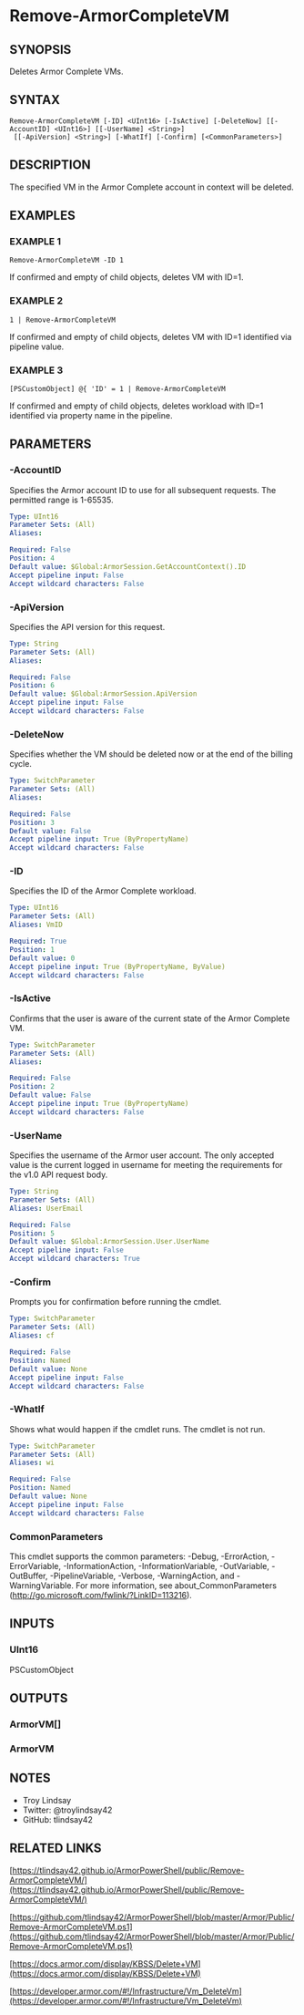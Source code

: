 # Remove-ArmorCompleteVM

## SYNOPSIS
Deletes Armor Complete VMs.

## SYNTAX

```
Remove-ArmorCompleteVM [-ID] <UInt16> [-IsActive] [-DeleteNow] [[-AccountID] <UInt16>] [[-UserName] <String>]
 [[-ApiVersion] <String>] [-WhatIf] [-Confirm] [<CommonParameters>]
```

## DESCRIPTION
The specified VM in the Armor Complete account in context will be deleted.

## EXAMPLES

### EXAMPLE 1
```
Remove-ArmorCompleteVM -ID 1
```

If confirmed and empty of child objects, deletes VM with ID=1.

### EXAMPLE 2
```
1 | Remove-ArmorCompleteVM
```

If confirmed and empty of child objects, deletes VM with ID=1 identified
via pipeline value.

### EXAMPLE 3
```
[PSCustomObject] @{ 'ID' = 1 | Remove-ArmorCompleteVM
```

If confirmed and empty of child objects, deletes workload with ID=1 identified
via property name in the pipeline.

## PARAMETERS

### -AccountID
Specifies the Armor account ID to use for all subsequent requests. 
The
permitted range is 1-65535.

```yaml
Type: UInt16
Parameter Sets: (All)
Aliases:

Required: False
Position: 4
Default value: $Global:ArmorSession.GetAccountContext().ID
Accept pipeline input: False
Accept wildcard characters: False
```

### -ApiVersion
Specifies the API version for this request.

```yaml
Type: String
Parameter Sets: (All)
Aliases:

Required: False
Position: 6
Default value: $Global:ArmorSession.ApiVersion
Accept pipeline input: False
Accept wildcard characters: False
```

### -DeleteNow
Specifies whether the VM should be deleted now or at the end of the billing
cycle.

```yaml
Type: SwitchParameter
Parameter Sets: (All)
Aliases:

Required: False
Position: 3
Default value: False
Accept pipeline input: True (ByPropertyName)
Accept wildcard characters: False
```

### -ID
Specifies the ID of the Armor Complete workload.

```yaml
Type: UInt16
Parameter Sets: (All)
Aliases: VmID

Required: True
Position: 1
Default value: 0
Accept pipeline input: True (ByPropertyName, ByValue)
Accept wildcard characters: False
```

### -IsActive
Confirms that the user is aware of the current state of the Armor Complete VM.

```yaml
Type: SwitchParameter
Parameter Sets: (All)
Aliases:

Required: False
Position: 2
Default value: False
Accept pipeline input: True (ByPropertyName)
Accept wildcard characters: False
```

### -UserName
Specifies the username of the Armor user account. 
The only accepted value is
the current logged in username for meeting the requirements for the v1.0 API
request body.

```yaml
Type: String
Parameter Sets: (All)
Aliases: UserEmail

Required: False
Position: 5
Default value: $Global:ArmorSession.User.UserName
Accept pipeline input: False
Accept wildcard characters: True
```

### -Confirm
Prompts you for confirmation before running the cmdlet.

```yaml
Type: SwitchParameter
Parameter Sets: (All)
Aliases: cf

Required: False
Position: Named
Default value: None
Accept pipeline input: False
Accept wildcard characters: False
```

### -WhatIf
Shows what would happen if the cmdlet runs.
The cmdlet is not run.

```yaml
Type: SwitchParameter
Parameter Sets: (All)
Aliases: wi

Required: False
Position: Named
Default value: None
Accept pipeline input: False
Accept wildcard characters: False
```

### CommonParameters
This cmdlet supports the common parameters: -Debug, -ErrorAction, -ErrorVariable, -InformationAction, -InformationVariable, -OutVariable, -OutBuffer, -PipelineVariable, -Verbose, -WarningAction, and -WarningVariable.
For more information, see about_CommonParameters (http://go.microsoft.com/fwlink/?LinkID=113216).

## INPUTS

### UInt16

PSCustomObject

## OUTPUTS

### ArmorVM[]

### ArmorVM

## NOTES
- Troy Lindsay
- Twitter: @troylindsay42
- GitHub: tlindsay42

## RELATED LINKS

[https://tlindsay42.github.io/ArmorPowerShell/public/Remove-ArmorCompleteVM/](https://tlindsay42.github.io/ArmorPowerShell/public/Remove-ArmorCompleteVM/)

[https://github.com/tlindsay42/ArmorPowerShell/blob/master/Armor/Public/Remove-ArmorCompleteVM.ps1](https://github.com/tlindsay42/ArmorPowerShell/blob/master/Armor/Public/Remove-ArmorCompleteVM.ps1)

[https://docs.armor.com/display/KBSS/Delete+VM](https://docs.armor.com/display/KBSS/Delete+VM)

[https://developer.armor.com/#!/Infrastructure/Vm_DeleteVm](https://developer.armor.com/#!/Infrastructure/Vm_DeleteVm)

